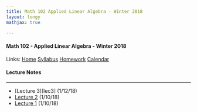 ```yaml
---
title: Math 102 Applied Linear Algebra - Winter 2018  
layout: longy
mathjax: true  

---
```

#### Math 102 - Applied Linear Algebra - Winter 2018  
  Links: [Home][math102Home]    [Syllabus][math102Syl]    [Homework][math102HW]    [Calendar][math102Cal]
    
   [math102Home]:http://thanghuynh.org/teaching/math102_w18.html
   [math102Syl]:http://thanghuynh.org/teaching/math102_syllabus.html
   [math102HW]:http://thanghuynh.org/teaching/math102_hw.html  
   [math102Cal]:http://thanghuynh.org/teaching/math102_calendar.html


#### Lecture Notes
---  

  * [Lecture 3][lec3] (1/12/18)
  * [Lecture 2][lec2] (1/10/18)
  * [Lecture 1][lec1] (1/10/18) 
  
  [lec2]:http://thanghuynh.org/teaching/Math102_Lecture_3.pdf
  [lec2]:http://thanghuynh.org/teaching/Math102_Lecture_2.pdf
  [lec1]:http://thanghuynh.org/teaching/Math102_Lecture_1.pdf
